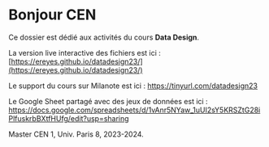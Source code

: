 # Bonjour CEN

Ce dossier est dédié aux activités du cours **Data Design**.

La version live interactive des fichiers est ici :
[https://ereyes.github.io/datadesign23/](https://ereyes.github.io/datadesign23/)

Le support du cours sur Milanote est ici : 
https://tinyurl.com/datadesign23

Le Google Sheet partagé avec des jeux de données est ici :
https://docs.google.com/spreadsheets/d/1vAnr5NYaw_1uUI2sY5KRSZtG28iPlfuskrbBXtfHUfg/edit?usp=sharing


Master CEN 1, Univ. Paris 8, 2023-2024.

